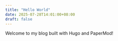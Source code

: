 ```yaml
---
title: "Hello World"
date: 2025-07-28T14:01:00+08:00
draft: false
---
```

Welcome to my blog built with Hugo and PaperMod!
